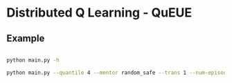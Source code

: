 # Distributed Q Learning - QuEUE

## Example

```bash

python main.py -h

python main.py --quantile 4 --mentor random_safe --trans 1 --num-episodes 100 --render 1
```

